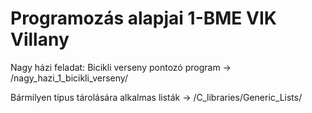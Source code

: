 # Programozás alapjai 1-BME VIK Villany

Nagy házi feladat: Bicikli verseny pontozó program -> /nagy_hazi_1_bicikli_verseny/

Bármilyen típus tárolására alkalmas listák -> /C_libraries/Generic_Lists/
